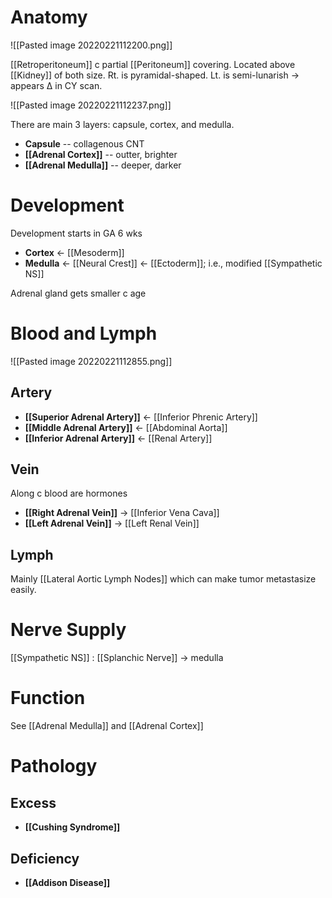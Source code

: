 # Anatomy

![[Pasted image 20220221112200.png]]

[[Retroperitoneum]] c partial [[Peritoneum]] covering. Located above [[Kidney]] of both size. Rt. is pyramidal-shaped. Lt. is semi-lunarish → appears Δ in CY scan.

![[Pasted image 20220221112237.png]]

There are main 3 layers: capsule, cortex, and medulla.
- **Capsule** -- collagenous CNT
- **[[Adrenal Cortex]]** -- outter, brighter
- **[[Adrenal Medulla]]** -- deeper, darker

# Development
Development starts in GA 6 wks
- **Cortex** ← [[Mesoderm]]
- **Medulla** ← [[Neural Crest]] ← [[Ectoderm]]; i.e., modified [[Sympathetic NS]]

Adrenal gland gets smaller c age

# Blood and Lymph

![[Pasted image 20220221112855.png]]

## Artery
- **[[Superior Adrenal Artery]]** ← [[Inferior Phrenic Artery]]
- **[[Middle Adrenal Artery]]** ← [[Abdominal Aorta]]
- **[[Inferior Adrenal Artery]]** ← [[Renal Artery]]

## Vein
Along c blood are hormones
- **[[Right Adrenal Vein]]** → [[Inferior Vena Cava]]
- **[[Left Adrenal Vein]]** → [[Left Renal Vein]]

## Lymph
Mainly [[Lateral Aortic Lymph Nodes]] which can make tumor metastasize easily.

# Nerve Supply
[[Sympathetic NS]] : [[Splanchic Nerve]] → medulla

# Function
See [[Adrenal Medulla]] and [[Adrenal Cortex]] 

# Pathology
## Excess
- **[[Cushing Syndrome]]**

## Deficiency
- **[[Addison Disease]]**